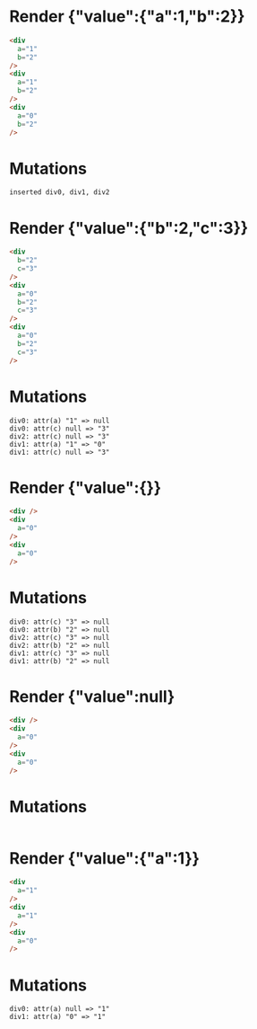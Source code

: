 # Render {"value":{"a":1,"b":2}}
```html
<div
  a="1"
  b="2"
/>
<div
  a="1"
  b="2"
/>
<div
  a="0"
  b="2"
/>
```

# Mutations
```
inserted div0, div1, div2
```


# Render {"value":{"b":2,"c":3}}
```html
<div
  b="2"
  c="3"
/>
<div
  a="0"
  b="2"
  c="3"
/>
<div
  a="0"
  b="2"
  c="3"
/>
```

# Mutations
```
div0: attr(a) "1" => null
div0: attr(c) null => "3"
div2: attr(c) null => "3"
div1: attr(a) "1" => "0"
div1: attr(c) null => "3"
```


# Render {"value":{}}
```html
<div />
<div
  a="0"
/>
<div
  a="0"
/>
```

# Mutations
```
div0: attr(c) "3" => null
div0: attr(b) "2" => null
div2: attr(c) "3" => null
div2: attr(b) "2" => null
div1: attr(c) "3" => null
div1: attr(b) "2" => null
```


# Render {"value":null}
```html
<div />
<div
  a="0"
/>
<div
  a="0"
/>
```

# Mutations
```

```


# Render {"value":{"a":1}}
```html
<div
  a="1"
/>
<div
  a="1"
/>
<div
  a="0"
/>
```

# Mutations
```
div0: attr(a) null => "1"
div1: attr(a) "0" => "1"
```